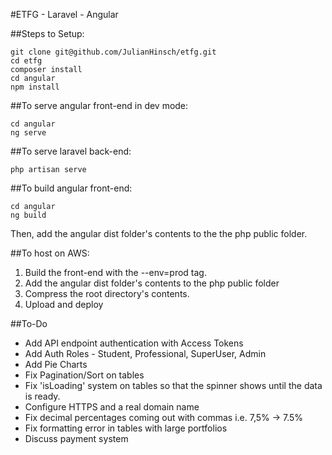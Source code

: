 #ETFG - Laravel - Angular

##Steps to Setup:
```
git clone git@github.com/JulianHinsch/etfg.git
cd etfg
composer install
cd angular
npm install
```

##To serve angular front-end in dev mode:
```
cd angular
ng serve
```

##To serve laravel back-end:
```
php artisan serve
```

##To build angular front-end:
```
cd angular
ng build
```

Then, add the angular dist folder's contents to the the php public folder.

##To host on AWS:
1. Build the front-end with the --env=prod tag.
2. Add the angular dist folder's contents to the php public folder
2. Compress the root directory's contents.
3. Upload and deploy

##To-Do
- Add API endpoint authentication with Access Tokens
- Add Auth Roles - Student, Professional, SuperUser, Admin
- Add Pie Charts
- Fix Pagination/Sort on tables
- Fix 'isLoading' system on tables so that the spinner shows until the data is ready.
- Configure HTTPS and a real domain name
- Fix decimal percentages coming out with commas i.e. 7,5% -> 7.5%
- Fix formatting error in tables with large portfolios
- Discuss payment system

